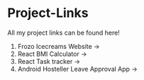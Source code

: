 # Project-Links
All my project links can be found here!
1. Frozo Icecreams Website ->
2. React BMI Calculator ->
3. React Task tracker ->
4. Android Hosteller Leave Approval App ->

